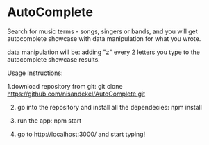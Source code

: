 # AutoComplete

Search for music terms - songs, singers or bands,
and you will get autocomplete showcase with data manipulation for what you wrote.

data manipulation will be:
adding "z" every 2 letters you type to the autocomplete showcase results.

Usage Instructions: 

1.download repository from git:
git clone https://github.com/nisandekel/AutoComplete.git

2. go into the repository and install all the dependecies:
npm install

3. run the app:
npm start

4. go to http://localhost:3000/ and start typing!


